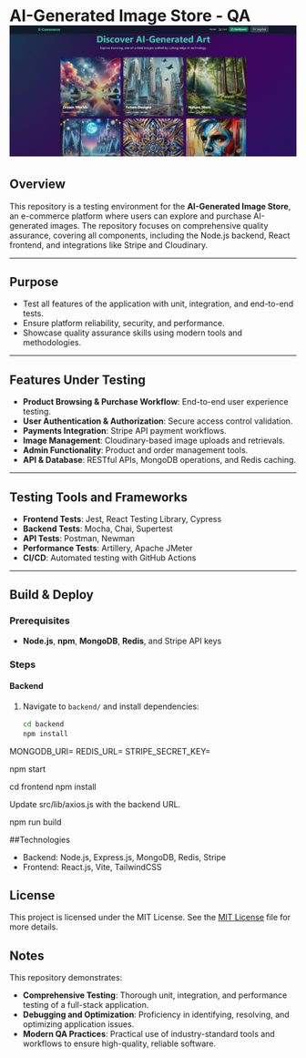 # AI-Generated Image Store - QA ![App Homepage](HomePage.png)

## Overview

This repository is a testing environment for the **AI-Generated Image Store**, an e-commerce platform where users can explore and purchase AI-generated images. The repository focuses on comprehensive quality assurance, covering all components, including the Node.js backend, React frontend, and integrations like Stripe and Cloudinary.

---

## Purpose

- Test all features of the application with unit, integration, and end-to-end tests.
- Ensure platform reliability, security, and performance.
- Showcase quality assurance skills using modern tools and methodologies.

---

## Features Under Testing

- **Product Browsing & Purchase Workflow**: End-to-end user experience testing.
- **User Authentication & Authorization**: Secure access control validation.
- **Payments Integration**: Stripe API payment workflows.
- **Image Management**: Cloudinary-based image uploads and retrievals.
- **Admin Functionality**: Product and order management tools.
- **API & Database**: RESTful APIs, MongoDB operations, and Redis caching.

---

## Testing Tools and Frameworks

- **Frontend Tests**: Jest, React Testing Library, Cypress
- **Backend Tests**: Mocha, Chai, Supertest
- **API Tests**: Postman, Newman
- **Performance Tests**: Artillery, Apache JMeter
- **CI/CD**: Automated testing with GitHub Actions

---

## Build & Deploy

### Prerequisites
- **Node.js**, **npm**, **MongoDB**, **Redis**, and Stripe API keys

### Steps

#### Backend
1. Navigate to `backend/` and install dependencies:
   ```bash
   cd backend
   npm install

MONGODB_URI=<your-mongodb-uri>
REDIS_URL=<your-redis-url>
STRIPE_SECRET_KEY=<your-stripe-secret-key>

npm start

cd frontend
npm install

Update src/lib/axios.js with the backend URL.

npm run build

##Technologies
- Backend: Node.js, Express.js, MongoDB, Redis, Stripe
- Frontend: React.js, Vite, TailwindCSS

## License
This project is licensed under the MIT License. See the [MIT License](LICENSE) file for more details.

## Notes
This repository demonstrates:
- **Comprehensive Testing**: Thorough unit, integration, and performance testing of a full-stack application.
- **Debugging and Optimization**: Proficiency in identifying, resolving, and optimizing application issues.
- **Modern QA Practices**: Practical use of industry-standard tools and workflows to ensure high-quality, reliable software.
